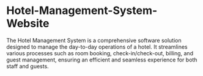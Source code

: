 # Hotel-Management-System-Website
The Hotel Management System is a comprehensive software solution designed to manage the day-to-day operations of a hotel. It streamlines various processes such as room booking, check-in/check-out, billing, and guest management, ensuring an efficient and seamless experience for both staff and guests.
 

